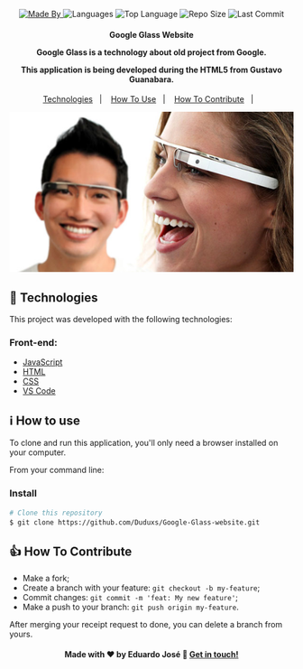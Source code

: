 <p align="center">
  <a href="https://www.linkedin.com/in/eduarddojose/">
  <img alt="Made By" src="https://img.shields.io/static/v1?label=Made%20By&message=Eduardo%20Jose&color=orange&style=for-the-badge">
	</a>
  
  <img alt="Languages" src="https://img.shields.io/github/languages/count/Duduxs/Google-Glass-website?style=for-the-badge">
  
  <img alt="Top Language" src="https://img.shields.io/github/languages/top/Duduxs/Google-Glass-website?style=for-the-badge">
  
  <img alt="Repo Size" src="https://img.shields.io/github/repo-size/Duduxs/Google-Glass-website?style=for-the-badge">
  
  <img alt="Last Commit" src="https://img.shields.io/github/last-commit/Duduxs/Google-Glass-website?style=for-the-badge">
</p>

<h4 align="center">
  <p>Google Glass Website</p>

  <p>Google Glass is a technology about old project from Google.</p>

  <p>This application is being developed during the HTML5 from Gustavo Guanabara.</p>
</h4>


<p align="center">
  <a href="#rocket-technologies">Technologies</a>&nbsp;&nbsp;&nbsp;|&nbsp;&nbsp;&nbsp;
  <a href="#information_source-how-to-use">How To Use</a>&nbsp;&nbsp;&nbsp;|&nbsp;&nbsp;&nbsp;
  <a href="#thumbsup-how-to-contribute">How To Contribute</a>&nbsp;&nbsp;&nbsp;|&nbsp;&nbsp;&nbsp;
</p>

<p align="center">
  <img alt="Scene" src="_project/_images/glass-picture-man-woman.jpg">
</p>

## :rocket: Technologies

This project was developed with the following technologies:

### Front-end:
-  [JavaScript](https://developer.mozilla.org/pt-BR/docs/Web/JavaScript)
-  [HTML](https://developer.mozilla.org/pt-BR/docs/Web/HTML)
-  [CSS](https://developer.mozilla.org/pt-BR/docs/Web/CSS)
-  [VS Code](https://code.visualstudio.com/)

## :information_source: How to use

To clone and run this application, you'll only need a browser installed on your computer.

From your command line:

### Install 

```bash
# Clone this repository
$ git clone https://github.com/Duduxs/Google-Glass-website.git

```

## :thumbsup: How To Contribute

-  Make a fork;
-  Create a branch with your feature: `git checkout -b my-feature`;
-  Commit changes: `git commit -m 'feat: My new feature'`;
-  Make a push to your branch: `git push origin my-feature`.

After merging your receipt request to done, you can delete a branch from yours.


<h4 align="center">
    Made with ♥ by Eduardo José 👋 <a href="https://www.linkedin.com/in/eduarddojose/" target="_blank">Get in touch!</a>
</h4>
